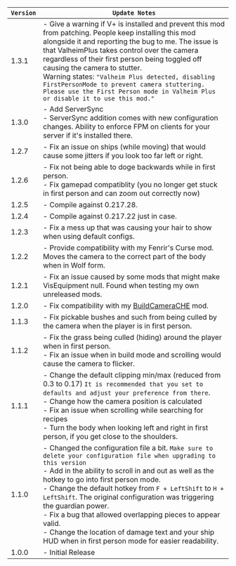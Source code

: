 | `Version` | `Update Notes`                                                                                                                                                                                                                                                                                                                                                                                                                                                                                                                                  |
|-----------|-------------------------------------------------------------------------------------------------------------------------------------------------------------------------------------------------------------------------------------------------------------------------------------------------------------------------------------------------------------------------------------------------------------------------------------------------------------------------------------------------------------------------------------------------|
| 1.3.1     | - Give a warning if V+ is installed and prevent this mod from patching. People keep installing this mod alongside it and reporting the bug to me. The issue is that ValheimPlus takes control over the camera regardless of their first person being toggled off causing the camera to stutter.<br/> Warning states: `"Valheim Plus detected, disabling FirstPersonMode to prevent camera stuttering. Please use the First Person mode in Valheim Plus or disable it to use this mod."`                                                         |
| 1.3.0     | - Add ServerSync<br/> - ServerSync addition comes with new configuration changes. Ability to enforce FPM on clients for your server if it's installed there.                                                                                                                                                                                                                                                                                                                                                                                    |
| 1.2.7     | - Fix an issue on ships (while moving) that would cause some jitters if you look too far left or right.                                                                                                                                                                                                                                                                                                                                                                                                                                         |
| 1.2.6     | - Fix not being able to doge backwards while in first person. <br/>- Fix gamepad compatiblity (you no longer get stuck in first person and can zoom out correctly now)                                                                                                                                                                                                                                                                                                                                                                          |
| 1.2.5     | - Compile against 0.217.28.                                                                                                                                                                                                                                                                                                                                                                                                                                                                                                                     |
| 1.2.4     | - Compile against 0.217.22 just in case.                                                                                                                                                                                                                                                                                                                                                                                                                                                                                                        |
| 1.2.3     | - Fix a mess up that was causing your hair to show when using default configs.                                                                                                                                                                                                                                                                                                                                                                                                                                                                  |
| 1.2.2     | - Provide compatibility with my Fenrir's Curse mod. Moves the camera to the correct part of the body when in Wolf form.                                                                                                                                                                                                                                                                                                                                                                                                                         |
| 1.2.1     | - Fix an issue caused by some mods that might make VisEquipment null. Found when testing my own unreleased mods.                                                                                                                                                                                                                                                                                                                                                                                                                                |
| 1.2.0     | - Fix compatibility with my [BuildCameraCHE](https://valheim.thunderstore.io/package/Azumatt/Build_Camera_Custom_Hammers_Edition/) mod.                                                                                                                                                                                                                                                                                                                                                                                                         |
| 1.1.3     | - Fix pickable bushes and such from being culled by the camera when the player is in first person.                                                                                                                                                                                                                                                                                                                                                                                                                                              |
| 1.1.2     | - Fix the grass being culled (hiding) around the player when in first person.<br/> - Fix an issue when in build mode and scrolling would cause the camera to flicker.                                                                                                                                                                                                                                                                                                                                                                           |
| 1.1.1     | - Change the default clipping min/max (reduced from 0.3 to 0.17) `It is recommended that you set to defaults and adjust your preference from there`. <br/> - Change how the camera position is calculated<br/> - Fix an issue when scrolling while searching for recipes<br/> - Turn the body when looking left and right in first person, if you get close to the shoulders.                                                                                                                                                                   |
| 1.1.0     | - Changed the configuration file a bit. `Make sure to delete your configuration file when upgrading to this version`<br/> - Add in the ability to scroll in and out as well as the hotkey to go into first person mode.<br/> - Change the default hotkey from `F + LeftShift` to `H + LeftShift`. The original configuration was triggering the guardian power.<br/> - Fix a bug that allowed overlapping pieces to appear valid.<br/> - Change the location of damage text and your ship HUD when in first person mode for easier readability. |
| 1.0.0     | - Initial Release                                                                                                                                                                                                                                                                                                                                                                                                                                                                                                                               |